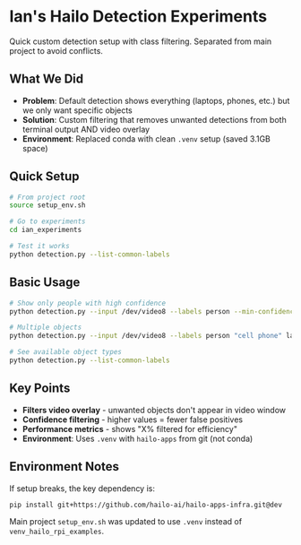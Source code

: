 # Ian's Hailo Detection Experiments

Quick custom detection setup with class filtering. Separated from main project to avoid conflicts.

## What We Did
- **Problem**: Default detection shows everything (laptops, phones, etc.) but we only want specific objects
- **Solution**: Custom filtering that removes unwanted detections from both terminal output AND video overlay
- **Environment**: Replaced conda with clean `.venv` setup (saved 3.1GB space)

## Quick Setup

```bash
# From project root
source setup_env.sh

# Go to experiments
cd ian_experiments

# Test it works
python detection.py --list-common-labels
```

## Basic Usage

```bash
# Show only people with high confidence
python detection.py --input /dev/video8 --labels person --min-confidence 0.7

# Multiple objects
python detection.py --input /dev/video8 --labels person "cell phone" laptop --min-confidence 0.5

# See available object types
python detection.py --list-common-labels
```

## Key Points
- **Filters video overlay** - unwanted objects don't appear in video window
- **Confidence filtering** - higher values = fewer false positives
- **Performance metrics** - shows "X% filtered for efficiency" 
- **Environment**: Uses `.venv` with `hailo-apps` from git (not conda)

## Environment Notes
If setup breaks, the key dependency is:
```bash
pip install git+https://github.com/hailo-ai/hailo-apps-infra.git@dev
```

Main project `setup_env.sh` was updated to use `.venv` instead of `venv_hailo_rpi_examples`.
